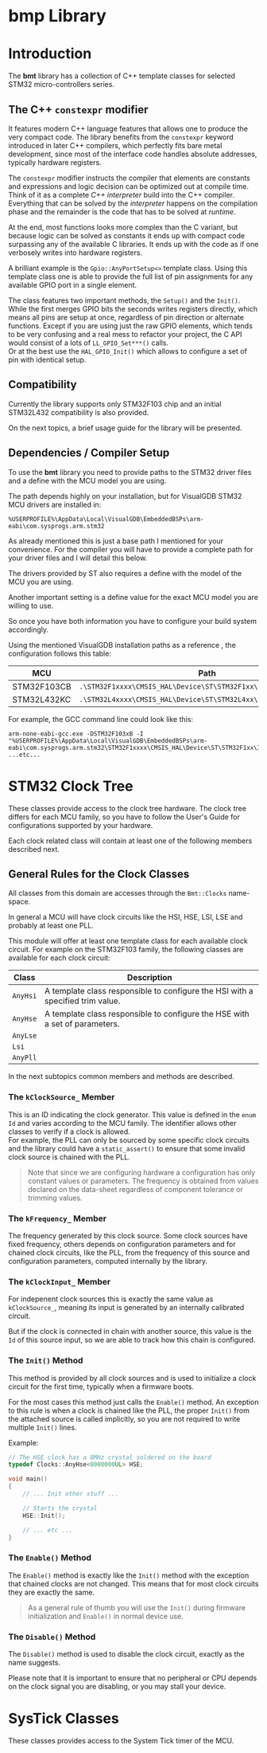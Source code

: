 # <big>bmp Library</big>


# Introduction

The **bmt** library has a collection of C++ template classes for 
selected STM32 micro-controllers series.


## The C++ `constexpr` modifier

It features modern C++ language features that allows one to produce the 
very compact code. The library benefits from the `constexpr` keyword 
introduced in later C++ compilers, which perfectly fits bare metal 
development, since most of the interface code handles absolute addresses, 
typically hardware registers.

The `constexpr` modifier instructs the compiler that elements are 
constants and expressions and logic decision can be optimized out at 
compile time. Think of it as a complete *C++ interpreter* build into the 
C++ compiler. Everything that can be solved by the *interpreter* happens 
on the compilation phase and the remainder is the code that has to be 
solved at *runtime*.

At the end, most functions looks more complex than the C variant, but 
because logic can be solved as constants it ends up with compact code 
surpassing any of the available C libraries. It ends up with the code as 
if one verbosely writes into hardware registers.

A brilliant example is the `Gpio::AnyPortSetup<>` template class. Using
this template class one is able to provide the full list of pin 
assignments for any available GPIO port in a single element.

The class features two important methods, the `Setup()` and the `Init()`. 
While the first merges GPIO bits the seconds writes registers directly,
which means all pins are setup at once, regardless of pin direction or 
alternate functions. Except if you are using just the raw GPIO elements, 
which tends to be very confusing and a real mess to refactor your 
project, the C API would consist of a lots of `LL_GPIO_Set***()` calls.  
Or at the best use the `HAL_GPIO_Init()` which allows to configure a set 
of pin with identical setup.

## Compatibility

Currently the library supports only STM32F103 chip and an initial 
STM32L432 compatibility is also provided.

On the next topics, a brief usage guide for the library will be 
presented. 


## Dependencies / Compiler Setup

To use the **bmt** library you need to provide paths to the STM32 driver 
files and a define with the MCU model you are using.

The path depends highly on your installation, but for VisualGDB STM32 MCU 
drivers are installed in:

```
%USERPROFILE%\AppData\Local\VisualGDB\EmbeddedBSPs\arm-eabi\com.sysprogs.arm.stm32
```

As already mentioned this is just a base path I mentioned for your 
convenience. For the compiler you will have to provide a complete path 
for your driver files and I will detail this below.

The drivers provided by ST also requires a define with the model of the MCU 
you are using.

Another important setting is a define value for the exact MCU 
model you are willing to use.

So once you have both information you have to configure your build system 
accordingly.

Using the mentioned VisualGDB installation paths as a reference , the 
configuration follows this table:

|     MCU     | Path                                             | Define |
|-------------|--------------------------------------------------|--------|
| STM32F103CB | `.\STM32F1xxxx\CMSIS_HAL\Device\ST\STM32F1xx\Include\stm32f1xx.h` | `STM32F103xB` |
| STM32L432KC | `.\STM32L4xxxx\CMSIS_HAL\Device\ST\STM32L4xx\Include\stm32l4xx.h` | `STM32L432xx` |


For example, the GCC command line could look like this:
```
arm-none-eabi-gcc.exe -DSTM32F103xB -I "%USERPROFILE%\AppData\Local\VisualGDB\EmbeddedBSPs\arm-eabi\com.sysprogs.arm.stm32\STM32F1xxxx\CMSIS_HAL\Device\ST\STM32F1xx\Include\stm32f1xx.h" ...etc...
```


# STM32 Clock Tree

These classes provide access to the clock tree hardware. The clock tree 
differs for each MCU family, so you have to follow the User's Guide for
configurations supported by your hardware.

Each clock related class will contain at least one of the following 
members described next.


## General Rules for the Clock Classes

All classes from this domain are accesses through the `Bmt::Clocks` 
name-space.

In general a MCU will have clock circuits like the HSI, HSE, LSI, LSE and 
probably at least one PLL.

This module will offer at least one template class for each available 
clock circuit. For example on the STM32F103 family, the following classes 
are available for each clock circuit:

| Class    | Description |
|----------|-------------|
| `AnyHsi` | A template class responsible to configure the HSI with a specified trim value. |
| `AnyHse` | A template class responsible to configure the HSE with a set of parameters.|
| `AnyLse` | |
| `Lsi` | |
| `AnyPll` | |


In the next subtopics common members and methods are described.


### The `kClockSource_` Member

This is an ID indicating the clock generator. This value is defined in 
the `enum Id` and varies according to the MCU family. The identifier 
allows other classes to verify if a clock is allowed.  
For example, the PLL can only be sourced by some specific clock circuits 
and the library could have a `static_assert()` to ensure that some 
invalid clock source is chained with the PLL.

> Note that since we are configuring hardware a configuration has only 
> constant values or parameters.  The frequency is obtained from values 
> declared on the data-sheet regardless of component tolerance or 
> trimming values.


### The `kFrequency_` Member

The frequency generated by this clock source. Some clock sources have 
fixed frequency, others depends on configuration parameters and for 
chained clock circuits, like the PLL, from the frequency of this source 
and configuration parameters, computed internally by the library.


### The `kClockInput_` Member

For indepenent clock sources this is exactly the same value as 
`kClockSource_`, meaning its input is generated by an internally 
calibrated circuit. 

But if the clock is connected in chain with another source, this value is 
the `Id` of this source input, so we are able to track how this chain is 
configured.

### The `Init()` Method

This method is provided by all clock sources and is used to initialize a 
clock circuit for the first time, typically when a firmware boots.

For the most cases this method just calls the `Enable()` method. An 
exception to this rule is when a clock is chained like the PLL, the proper 
`Init()` from the attached source is called implicitly, so you are not 
required to write multiple `Init()` lines.

Example:
```cpp
// The HSE clock has a 8MHz crystal soldered on the board
typedef Clocks::AnyHse<8000000UL> HSE;

void main()
{
    // ... Init other stuff ...

    // Starts the crystal
    HSE::Init();

    // ... etc ...
}
```


### The `Enable()` Method

The `Enable()` method is exactly like the `Init()` method with the 
exception that chained clocks are not changed. This means that for most 
clock circuits they are exactly the same.

> As a general rule of thumb you will use the `Init()` during firmware 
> initialization and `Enable()` in normal device use.


### The `Disable()` Method

The `Disable()` method is used to disable the clock circuit, exactly as 
the name suggests.

Please note that it is important to ensure that no peripheral or CPU 
depends on the clock signal you are disabling, or you may stall your 
device.


# SysTick Classes

These classes provides access to the System Tick timer of the MCU.

